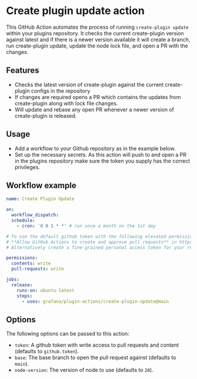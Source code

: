 # Create plugin update action

This GitHub Action automates the process of running `create-plugin update` within your plugins repository. It checks the current create-plugin version against latest and if there is a newer version available it will create a branch, run create-plugin update, update the node lock file, and open a PR with the changes.

## Features

- Checks the latest version of create-plugin against the current create-plugin configs in the repository
- If changes are required opens a PR which contains the updates from create-plugin along with lock file changes.
- Will update and rebase any open PR whenever a newer version of create-plugin is released.

## Usage

- Add a workflow to your Github repository as in the example below.
- Set up the necessary secrets. As this action will push to and open a PR in the plugins repository make sure the token you supply has the correct privileges.

## Workflow example

```yaml
name: Create Plugin Update

on:
  workflow_dispatch:
  schedule:
    - cron: '0 0 1 * *' # run once a month on the 1st day

# To use the default github token with the following elevated permissions make sure to check:
# **Allow GitHub Actions to create and approve pull requests** in https://github.com/USER_NAME/REPO_NAME/settings/actions.
# Alternatively create a fine-grained personal access token for your repository with `contents: read and write` and `pull requests: read and write` and pass it to the action.

permissions:
  contents: write
  pull-requests: write

jobs:
  release:
    runs-on: ubuntu-latest
    steps:
      - uses: grafana/plugin-actions/create-plugin-update@main
```

## Options

The following options can be passed to this action:

- `token`: A github token with write access to pull requests and content (defaults to `github.token`).
- `base`: The base branch to open the pull request against (defaults to `main`).
- `node-version`: The version of node to use (defaults to `20`).
